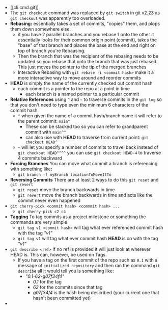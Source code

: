 
-  [[cli.cmd.git]] 
  - The `git checkout` command was replaced by `git switch` in git v2.23 as `git checkout` was apparently too overloaded.
  - **Rebasing:** essentially takes a set of commits, "copies" them, and plops them down somewhere else.
    - if you have 2 parallel branches and you rebase 1 onto the other it essentially looks for their common origin point (commit), takes the "base" of that branch and places the base at the end and right on top of branch you're Rebaasing.
    - Then the branch that was the recipient of the rebasing needs to be updated so you rebase that onto the branch that was just rebased. This just moves the pointer to the tip of the merged branches
    - Interactive Rebasing with `git rebase -i <commit hash>` make it a more interactive way to move around and reorder commits
  - **HEAD** is simply the name of the currently checked out commit hash
    - each commit is a pointer to the repo at a point in time
      - each branch is a named pointer to a particular commit
  - **Relative References** using `^` and `~` to traverse commits in the `git log` so that you don't need to type even the minimum 6 characters of the commit hash.
    - `^` when given the name of a commit hash/branch name it will refer to the parent commit: `main^`
      - These can be stacked too so you can refer to grandparent commit with `main^^`
      - can also use with **HEAD** to traverse from current point: `git checkout HEAD^`
    - `~` will let you specify a number of commits to travel back instead of `git checkout HEAD^^^^` you can use `git checkout HEAD~4` to traverse 4 commits backward
  - **Forcing Branches** You can move what commit a branch is referencing with something like:
    - `git branch -f myBranch locationToMoveItTo`
  - **Reversing Commits** There are at least 2 ways to do this `git reset` and `git revert`
    - `git reset` move the branch backwards in time
    - `git revert` move the branch backwards in time and acts like the commit never even happened
  - `git cherry-pick <commit hash> <commmit hash> ...`
    - `git cherry-pick c2 c4`
  - **Tagging** To tag commits as a project milestone or something the commands are very simple
    - `git tag v1 <commit hash>` will tag what ever referenced commit hash with the tag _"v1"_
    - `git tag v1` will tag what ever commit hash **HEAD** is on with the tag _"v1"_
  - `git describe <ref>` If no ref is provided it will just look at wherever HEAD is. This can, however, be used on Tags.
    - If you have a tag on the first commit of the repo such as `0.1` with a message of `initialized repository` and then ran the command `git describe` all it would tell you is something like:
      - _"0.1-62-g07f34f4"_
        - _0.1_ for the tag
        - _62_ for the commits since that tag
        - _g07f34f4_ is the hash being described (your current one that hasn't been committed yet)
  -

